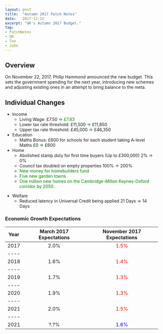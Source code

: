 ```yaml
---
layout: post
title:  "Autumn 2017 Patch Notes"
date:   2017-12-22
excerpt: "UK's Autumn 2017 Budget."
tag:
- PatchNotes
- UK
- Tax
- Jobs
---
```


## Overview ##

On November 22, 2017, Philip Hammond announced the new budget. This sets the government spending for the next year, introducing new schemes and adjusting existing ones in an attempt to bring balance to the meta.

## Individual Changes ##

 - Income
	 - Living Wage: £7.50 <span style="color:green">⇒ £7.83</span>
	 - Lower tax rate threshold: £11,500 <span style="color:green">⇒</span> £11,850
	 - Upper tax rate threshold: £45,000 <span style="color:green">⇒</span> £46,350
 - Education
	 - Maths Bonus: £600 for schools for each student taking A-level Maths £0 <span style="color:green">⇒</span> £600
 - Home
	 - Abolished stamp duty for first time buyers (Up to £300,000) 2% <span style="color:green">⇒</span> 0%
	 - Council tax doubled on empty properties 100% <span style="color:green">⇒</span> 200%
	 - <span style="color:green">New money for homebuilders fund</span>
	 - <span style="color:green">Five new garden towns</span>
	 - <span style="color:green">One million new homes on the Cambridge-Milton Keynes-Oxford corridor by 2050.
</span>

 - Welfare
	 - Reduced latency in Universal Credit being applied 21 Days <span style="color:green">⇒</span> 14 Days

### <span align="center">Economic Growth Expectations</span> ###

| Year | March 2017 Expectations | November 2017 Expectations |
|:-------:|:-------:|:-------:|
| 2017 | 2.0% | <span style="color:red">1.5%</span> |
|----
| 2018 | 1.6% | <span style="color:red">1.4%</span> |
|----
| 2019 | 1.7% | <span style="color:red">1.3%</span> |
|----
| 2020 | 1.9% | <span style="color:red">1.3%</span> |
|----
| 2021 | 2.0% | <span style="color:red">1.5%</span> |
|----
| 2021 | ?.?% | <span style="color:blue">1.6%</span> |
